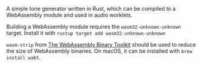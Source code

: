 A simple tone generator written in Rust, which can be compiled to a WebAssembly module and used in audio worklets.

Building a WebAssembly module requires the `wasm32-unknown-unknown` target. Install it with
`rustup target add wasm32-unknown-unknown`

`wasm-strip` from [The WebAssembly Binary Toolkit](https://github.com/WebAssembly/wabt) should be used to reduce the size of WebAssembly binaries. On macOS, it can be installed with `brew install wabt`.